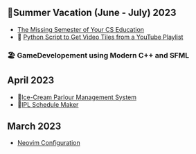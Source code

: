 ## 🌻Summer Vacation (June - July) 2023

<!-- - []() -->
<!-- - []() -->
<!-- - [Makefile syntax]() -->
<!-- - [Computer Networkng]() -->
<!-- - [CS50's Introduction to Artificial Intelligence using Python]() -->
<!-- - [Devops]() -->
<!-- - [DWM Rice]() -->
<!-- - [Python and Django]() -->

- [The Missing Semester of Your CS Education](https://missing.csail.mit.edu/)
- 🐍 [Python Script to Get Video Tiles from a YouTube Playlist](https://github.com/gautamsahil1947/gautamsahil1947/blob/main/Misc/youtubeScript.py)

### 🏖 GameDevelopement using Modern C++ and SFML

<!-- - [Project 1]() -->
<!-- 🌻🚗🏖🏕🏖👣 -->

<!-- - 🕹️[Project 2 (shape-shooter)](https://github.com/gautamsahil1947/shape-shooter) -->
  <!-- - [Project 3]() -->
  <!-- - []() -->
  <!-- - []() -->
  <!-- - []() -->
  <!-- - [Golf Game]() -->

## April 2023

- 🍨[Ice-Cream Parlour Management System](https://github.com/gautamsahil1947/icecream-parlour-management-system)
- 🏏[IPL Schedule Maker](https://github.com/gautamsahil1947/icecream-parlour-management-system)

## March 2023

- [Neovim Configuration](https://github.com/gautamsahil1947/nvim)
